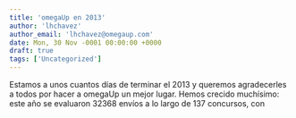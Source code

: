 ```yaml
---
title: 'omegaUp en 2013'
author: 'lhchavez'
author_email: 'lhchavez@omegaup.com'
date: Mon, 30 Nov -0001 00:00:00 +0000
draft: true
tags: ['Uncategorized']
---
```


Estamos a unos cuantos días de terminar el 2013 y queremos agradecerles a todos por hacer a omegaUp un mejor lugar. Hemos crecido muchísimo: este año se evaluaron 32368 envíos a lo largo de 137 concursos, con